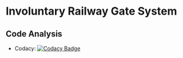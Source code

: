 # Involuntary Railway Gate System


## Code Analysis

- Codacy:    [![Codacy Badge](https://app.codacy.com/project/badge/Grade/e1b1cf2d106145cfb668e1cf702a5a0b)](https://www.codacy.com/gh/KavyaHarigol/M2-EmbSys/dashboard?utm_source=github.com&amp;utm_medium=referral&amp;utm_content=KavyaHarigol/M2-EmbSys&amp;utm_campaign=Badge_Grade)

